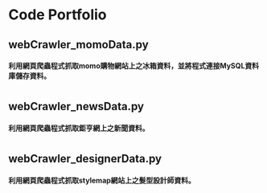 # Code Portfolio
## webCrawler_momoData.py
#### 利用網頁爬蟲程式抓取momo購物網站上之冰箱資料，並將程式連接MySQL資料庫儲存資料。
# 
## webCrawler_newsData.py
#### 利用網頁爬蟲程式抓取鉅亨網上之新聞資料。
#
## webCrawler_designerData.py
#### 利用網頁爬蟲程式抓取stylemap網站上之髮型設計師資料。
#
